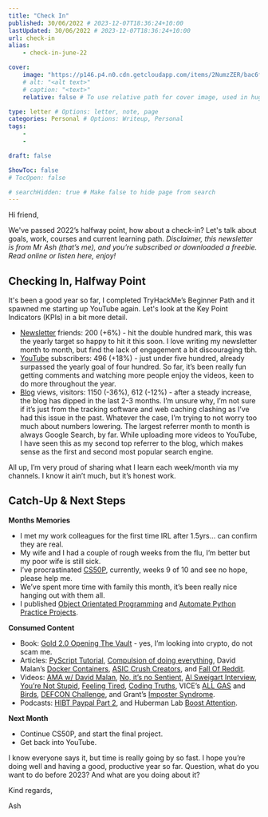 ```yaml
---
title: "Check In"
published: 30/06/2022 # 2023-12-07T18:36:24+10:00
lastUpdated: 30/06/2022 # 2023-12-07T18:36:24+10:00
url: check-in
alias:
    - check-in-june-22

cover:
    image: "https://p146.p4.n0.cdn.getcloudapp.com/items/2NumzZER/bac6f415-60ef-4397-938d-534449cafe9a.jpeg?v=3262da145e25f57aa35c4dff6ac1048c"
    # alt: "<alt text>"
    # caption: "<text>"
    relative: false # To use relative path for cover image, used in hugo Page-bundles 

type: letter # Options: letter, note, page
categories: Personal # Options: Writeup, Personal
tags:
    - 
    - 

draft: false

ShowToc: false
# TocOpen: false

# searchHidden: true # Make false to hide page from search
---
```


Hi friend,

We've passed 2022’s halfway point, how about a check-in? Let's talk about goals, work, courses and current learning path. *Disclaimer, this newsletter is from Mr Ash (that’s me), and you’re subscribed or downloaded a freebie. Read online or listen here, enjoy!*

## Checking In, Halfway Point

It's been a good year so far, I completed TryHackMe’s Beginner Path and it spawned me starting up YouTube again. Let's look at the Key Point Indicators (KPIs) in a bit more detail.

- [Newsletter](https://mrash.co/newsletters) friends: 200 (+6%) - hit the double hundred mark, this was the yearly target so happy to hit it this soon. I love writing my newsletter month to month, but find the lack of engagement a bit discouraging tbh.
- [YouTube](https://youtube.com/mrashleyball) subscribers: 496 (+18%) - just under five hundred, already surpassed the yearly goal of four hundred. So far, it’s been really fun getting comments and watching more people enjoy the videos, keen to do more throughout the year.
- [Blog](https://mrashleyball.com/blog/) views, visitors: 1150 (-36%), 612 (-12%) - after a steady increase, the blog has dipped in the last 2-3 months. I’m unsure why, I’m not sure if it’s just from the tracking software and web caching clashing as I’ve had this issue in the past. Whatever the case, I’m trying to not worry too much about numbers lowering. The largest referrer month to month is always Google Search, by far. While uploading more videos to YouTube, I have seen this as my second top referrer to the blog, which makes sense as the first and second most popular search engine.

All up, I’m very proud of sharing what I learn each week/month via my channels. I know it ain’t much, but it’s honest work.

## Catch-Up & Next Steps

**Months Memories**

- I met my work colleagues for the first time IRL after 1.5yrs… can confirm they are real.
- My wife and I had a couple of rough weeks from the flu, I’m better but my poor wife is still sick.
- I’ve procrastinated [CS50P](https://mrash.co/cs50-python-problem-set-guide/), currently, weeks 9 of 10 and see no hope, please help me.
- We’ve spent more time with family this month, it’s been really nice hanging out with them all.
- I published [Object Orientated Programming](https://mrash.co/easily-learn-difficult-things-object-orientated-programming/) and [Automate Python Practice Projects](https://mrash.co/automate-the-boring-stuff-with-python-practice-projects/).

**Consumed Content**

- Book: [Gold 2.0 Opening The Vault](https://isaiahmccall.substack.com/p/gold-20-my-new-book-is-finished) - yes, I’m looking into crypto, do not scam me.
- Articles: [PyScript Tutorial](https://realpython.com/pyscript-python-in-browser/), [Compulsion of doing everything](https://www.reddit.com/r/Entrepreneur/comments/v1n8i3/how_to_overcome_compulsion_of_doing_everything/),  David Malan’s [Docker Containers](https://cs.harvard.edu/malan/publications/iticse22.pdf), [ASIC Crush Creators](https://www.aussiefirebug.com/asic-crush-creators/), and [Fall Of Reddit](https://medium.com/yardcouch-com/the-fall-of-reddit-why-its-quickly-declining-into-chaos-cb0da61aca56).
- Videos: [AMA w/ David Malan](https://www.twitch.tv/videos/1499898190), [No, it’s no Sentient](https://www.youtube.com/watch?v=iBouACLc-hw), [Al Sweigart Interview](https://youtu.be/7iBqoc-DzTQ), [You’re Not Stupid](https://youtu.be/Kz_brQBl8xk), [Feeling Tired](https://www.youtube.com/watch?v=RpaxxN8jTHo), [Coding Truths](https://www.youtube.com/watch?v=NtfbWkxJTHw), VICE’s [ALL GAS](https://youtu.be/zUbod5t_2oM) and [Birds](https://www.youtube.com/watch?v=JK1dXuMEpT0), [DEFCON Challenge](https://youtu.be/fHhNWAKw0bY), and Grant’s [Imposter Syndrome](https://www.youtube.com/watch?v=aPgBaS4jQMw).
- Podcasts: [HIBT Paypal Part 2](https://open.spotify.com/episode/6n6crk7UZEMfcX2oPPPYKW?si=4cNdTfRZRueQ_RT6XQmZxQ), and Huberman Lab [Boost Attention](https://open.spotify.com/episode/5jXdjLZqIf5F0ASlsPFz99?si=7LCoOKOLSw6QZexKEHlTWA).

**Next Month**

- Continue CS50P, and start the final project.
- Get back into YouTube.

I know everyone says it, but time is really going by so fast. I hope you’re doing well and having a good, productive year so far. Question, what do you want to do before 2023? And what are you doing about it?

Kind regards,

Ash